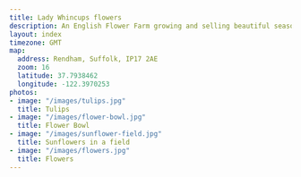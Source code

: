 ```yaml
---
title: Lady Whincups flowers
description: An English Flower Farm growing and selling beautiful seasonal flowers, located in the Alde Valley.
layout: index
timezone: GMT
map:
  address: Rendham, Suffolk, IP17 2AE
  zoom: 16
  latitude: 37.7938462
  longitude: -122.3970253
photos:
- image: "/images/tulips.jpg"
  title: Tulips
- image: "/images/flower-bowl.jpg"
  title: Flower Bowl
- image: "/images/sunflower-field.jpg"
  title: Sunflowers in a field
- image: "/images/flowers.jpg"
  title: Flowers
---
```


